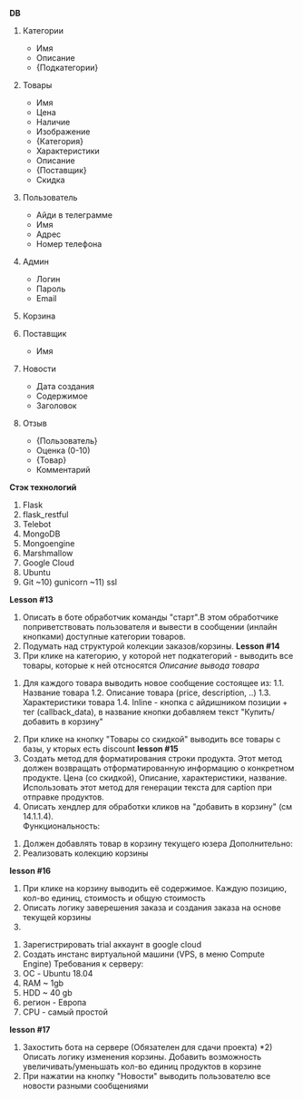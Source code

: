 **DB**
1) Категории
    - Имя
    - Описание
    - {Подкатегории}

2) Товары
    - Имя
    - Цена
    - Наличие
    - Изображение
    - {Категория}
    - Характеристики
    - Описание
    - {Поставщик}
    - Скидка
    
3) Пользователь
    - Айди в телеграмме
    - Имя
    - Адрес
    - Номер телефона
4) Админ
    - Логин
    - Пароль
    - Email
5) Корзина
6) Поставщик
    - Имя
7) Новости
    - Дата создания
    - Содержимое
    - Заголовок
8) Отзыв
    - {Пользователь}
    - Оценка (0-10)
    - {Товар}
    - Комментарий
    
**Стэк технологий**
1) Flask
2) flask_restful
3) Telebot
4) MongoDB
5) Mongoengine
6) Marshmallow
7) Google Cloud
8) Ubuntu
9) Git
~10) gunicorn
~11) ssl


**Lesson #13**
1) Описать в боте обработчик команды "старт".В этом обработчике поприветствовать пользователя и
вывести в сообщении (инлайн кнопками) доступные категории товаров.
2) Подумать над структурой колекции заказов/корзины. 
**Lesson #14**
1) При клике на категорию, у которой нет подкатегорий - выводить все товары, которые к ней отсносятся
_Описание вывода товара_
1. Для каждого товара выводить новое сообщение состоящее из:
1.1. Название товара
1.2. Описание товара (price, description, ..)
1.3. Характеристики товара
1.4. Inline - кнопка  с айдишником позиции + тег (callback_data), в название кнопки добавляем текст "Купить/добавить в корзину"
2) При клике на кнопку "Товары со скидкой" выводить все товары с базы, у кторых есть discount
**lesson #15**
1) Создать метод для форматирования строки продукта. Этот метод должен возвращать отформатированную информацию
о конкретном продукте. Цена (со скидкой), Описание, характеристики, название. 
Использовать этот метод для генерации текста для caption при отправке продуктов. 
2) Описать хендлер для обработки кликов на "добавить в корзину" (см 14.1.1.4).  
Функциональность:
1. Должен добавлять товар в корзину текущего юзера
Дополнительно:
1. Реализовать колекцию корзины

**lesson #16**
1) При клике на корзину выводить её содержимое. Каждую позицию, кол-во единиц, стоимость и общую
стоимость
2) Описать логику заверешения заказа и создания заказа на основе текущей корзины
3)
 1. Зарегистрировать trial аккаунт в google cloud
 2. Создать инстанс виртуальной машини (VPS, в меню Compute Engine)
 Требования к серверу:
 1. ОС - Ubuntu 18.04
 2. RAM ~ 1gb
 3. HDD ~ 40 gb
 4. регион - Европа
 5. CPU - самый простой
 
**lesson #17**
1) Захостить бота на сервере (Обязателен для сдачи проекта)
*2) Описать логику изменения корзины. Добавить возможность увеличивать/уменьшать кол-во единиц продуктов в корзине
3) При нажатии на кнопку "Новости" выводить пользователю все новости разными сообщениями
